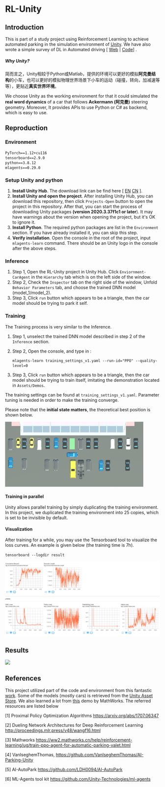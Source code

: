 # RL-Unity

## Introduction

This is part of a study project using Reinforcement Learning to achieve automated parking in the simulation environment of [Unity](https://unity.com/). We have also wrote a simple survey of DL in Automated driving [ [Web](http://116.62.132.196/) | [Code](https://github.com/wangyimai/avs-report)] .

##### Why Unity?

简而言之，Unity相较于Python或Matlab，提供的环境可以更好的模拟**阿克曼结构**的小车，也可以更好的模拟物理世界场景下小车的运动（碰撞，转向，加减速等等），更贴近**真实世界环境**。

We choose Unity as the working environment for that it could simulated the **real word dynamics** of a car that follows **Ackermann (阿克曼)** steering geometry. Moreover, It provides APIs to use Python or C# as backend, which is easy to use. 

## Reproduction

### Environment

```
PyTorch==1.12+cu116
tensorboard==2.9.0
python==3.8.12
mlagents==0.29.0
```

### Setup Unity and python

1. **Install Unity Hub**. The download link can be find here [ [EN](https://unity3d.com/get-unity/download)  [CN](https://unity.cn/releases) ].  
2. **Install Unity and open the project**. After installing Unity Hub, you can download this repository, then click `Projects-Open` button to open the project in this repository. After that, you can start the process of downloading Unity packages **(version 2020.3.37f1c1 or later**). It may have warnings about the version when opening the project, but it's OK to ignore it. 
3. **Install Python**. The required python packages are list in the `Environment` section. If you have already installed it, you can skip this step.
4. **Verify installation**. Open the console in the root of the project, input `mlagents-learn` command. There should be an Unity logo in the console after the above steps.

### Inference

1. Step 1, Open the RL-Unity project in Unity Hub. Click `Enviornment-CarAgent` in the `Hierarchy` tab which is on the left side of the window.
2. Step 2, Check the `Inspector` tab on the right side of the window, Unfold `Behavior Parameters` tab, and choose the trained DNN model (model_1/model_2). 
3. Step 3, Click `run` button which appears to be a triangle, then the car model should be trying to park it self.

### Training

The Training process is very similar to the Inference. 

1. Step 1, unselect the trained DNN model described in step 2 of the `Inference` section.

2. Step 2, Open the console, and type in :

    ```
    mlagents-learn training_settings_v1.yaml --run-id="PPO" --quality-level=0
    ```

3. Step 3, Click `run` button which appears to be a triangle, then the car model should be trying to train itself, imitating the demonstration located in `Assets/Demos`.

The training settings can be found at `training_settings_v1.yaml`. Parameter tuning is needed in order to make the training converge. 

Please note that the **initial state matters**, the theoretical best position is shown below. 

<img src="Misc/parking position.png" style="zoom:50%;" />

#### Training in parallel

Unity allows parallel training by simply duplicating the training environment. In this project, we duplicated the training environment into 25 copies, which is set to be invisible by default.

#### Visualization

After training for a while, you may use the Tensorboard tool to visualize the loss curves. An example is given below (the training time is 7h).

`tensorboard --logdir result`

![](Misc/tensorboard.png)

## Results

![](Misc/demo.gif)

## References

This project utilized part of the code and environment from this fantastic [work](https://github.com/VanIseghemThomas/AI-Parking-Unity). Some of the models (mostly cars) is retrieved from the [Unity Asset Store](https://assetstore.unity.com/). We also learned a lot from [this](https://ww2.mathworks.cn/help/reinforcement-learning/ug/train-ppo-agent-for-automatic-parking-valet.html) demo by MathWorks. The referred resources are listed below

[1] Proximal Policy Optimization Algorithms https://arxiv.org/abs/1707.06347

[2] Dueling Network Architectures for Deep Reinforcement Learning http://proceedings.mlr.press/v48/wangf16.html

[3] Mathworks https://ww2.mathworks.cn/help/reinforcement-learning/ug/train-ppo-agent-for-automatic-parking-valet.html

[4] VanIseghemThomas, https://github.com/VanIseghemThomas/AI-Parking-Unity

[5] AI-AutoPark https://github.com/LDH0094/AI-AutoPark

[6] ML-Agents tool kit https://github.com/Unity-Technologies/ml-agents

